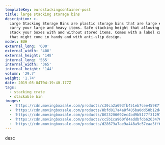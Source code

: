 ```yaml
---
templateKey: eurostackingcontainer-post
title: large stacking storage bins
description: >-
  Large Stacking Storage Bins are plastic storage bins that are large enough to
  carry your large and heavy items. Safe stacking height that allowing you to
  stack your boxes with and without stored items. Comes with a label card holder
  that might come in handy and with anti-slip design.
model: EUH
external_long: '600'
external_width: '400'
external_height: '148'
internal_long: '565'
internal_width: '365'
internal_height: '144'
volumn: '29.7'
weight: '1.74'
date: 2019-05-04T04:19:40.177Z
tags:
  - stacking crate
  - stackable bin
images:
  - 'https://cdn.movingboxsale.com/products/c30ca2a693fb451eb7cee45987f1739f.jpg'
  - 'https://cdn.movingboxsale.com/products/8bfd017a4a8f405ba0dd50b12dcad5ee.jpg'
  - 'https://cdn.movingboxsale.com/products/8023206692ec4bd9b5177f31297d4bd7.jpg'
  - 'https://cdn.movingboxsale.com/products/cc5b1ca960fd4addbfdb6263470f06fa.jpg'
  - 'https://cdn.movingboxsale.com/products/d28679a7ae9a448a9c57eaa5ff6ca5f1.jpg'
---
```

desc
